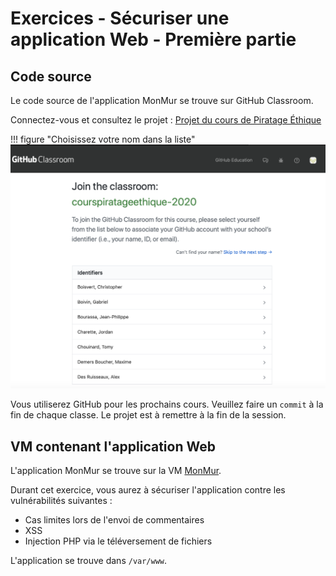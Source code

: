 # Exercices - Sécuriser une application Web - Première partie

## Code source  

Le code source de l'application MonMur se trouve sur GitHub Classroom.

Connectez-vous et consultez le projet : [Projet du cours de Piratage Éthique](https://classroom.github.com/a/0GA0DBRl)  

!!! figure "Choisissez votre nom dans la liste"  
    ![22-github-classroom](../images/2020/08/22-github-classroom.png)  

Vous utiliserez GitHub pour les prochains cours. Veuillez faire un `commit` à la fin de chaque classe. Le projet est à remettre à la fin de la session.  

## VM contenant l'application Web  

L'application MonMur se trouve sur la VM [MonMur](../labo/Installation_MonMur_VirtualBox.md).

Durant cet exercice, vous aurez à sécuriser l'application contre les vulnérabilités suivantes :  

- Cas limites lors de l'envoi de commentaires  
- XSS  
- Injection PHP via le téléversement de fichiers  

L'application se trouve dans `/var/www`.
